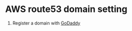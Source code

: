 # AWS route53 domain setting

1. Register a domain with [GoDaddy][GoDaddy]



[GoDaddy]: https://tw.godaddy.com/

